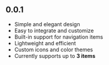 ## 0.0.1

- Simple and elegant design
- Easy to integrate and customize
- Built-in support for navigation items
- Lightweight and efficient
- Custom icons and color themes
- Currently supports up to **3 items**
